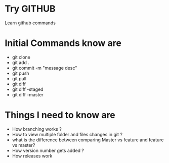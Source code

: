 # Try GITHUB
 Learn github commands
 # Initial Commands know are
  * git clone
  * git add .
  * git commit -m "message desc"
  * git push
  * git pull
  * git diff
  * git diff -staged
  * git diff -master
# Things I need to know are
  * How branching works ?
  * How to view multiple folder and files changes in git ?
  * what is the difference between comparing Master vs feature and feature vs master?
  * How version number gets added ?
  * How releases work
